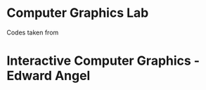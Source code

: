 Computer Graphics Lab
=====================

Codes taken from 

# Interactive Computer Graphics - Edward Angel
